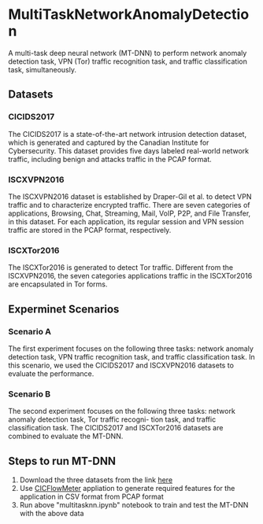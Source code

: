 # MultiTaskNetworkAnomalyDetection

A multi-task deep neural network (MT-DNN) to perform network anomaly detection task, VPN (Tor) traffic recognition task, and traffic classification task, simultaneously.


## Datasets

### CICIDS2017
The CICIDS2017 is a state-of-the-art network intrusion detection dataset, which is generated and captured by the Canadian Institute for Cybersecurity. This dataset provides five days labeled real-world network traffic, including benign and attacks traffic in the PCAP format.

### ISCXVPN2016
The ISCXVPN2016 dataset is established by Draper-Gil et al. to detect VPN traffic and to characterize encrypted traffic. There are seven categories of applications, Browsing, Chat, Streaming, Mail, VoIP, P2P, and File Transfer, in this dataset. For each application, its regular session and VPN session traffic are stored in the PCAP format, respectively.

### ISCXTor2016
The ISCXTor2016 is generated to detect Tor traffic. Different from the ISCXVPN2016, the seven categories applications traffic in the ISCXTor2016 are encapsulated in Tor forms.

## Experminet Scenarios

### Scenario A
The first experiment focuses on the following three tasks: network anomaly detection task, VPN traffic recognition task, and traffic classification task. In this scenario, we used the CICIDS2017 and ISCXVPN2016 datasets to evaluate the performance.

### Scenario B
The second experiment focuses on the following three tasks: network anomaly detection task, Tor traffic recogni- tion task, and traffic classification task. The CICIDS2017 and ISCXTor2016 datasets are combined to evaluate the MT-DNN.

## Steps to run MT-DNN
1. Download the three datasets from the link [here](https://www.unb.ca/cic/datasets)
2. Use [CICFlowMeter](https://github.com/ahlashkari/CICFlowMeter) appliation to generate required features for the application in CSV format from PCAP format
3. Run above "multitasknn.ipynb" notebook to train and test the MT-DNN with the above data
